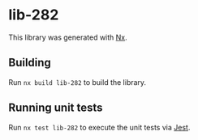 # lib-282

This library was generated with [Nx](https://nx.dev).

## Building

Run `nx build lib-282` to build the library.

## Running unit tests

Run `nx test lib-282` to execute the unit tests via [Jest](https://jestjs.io).
